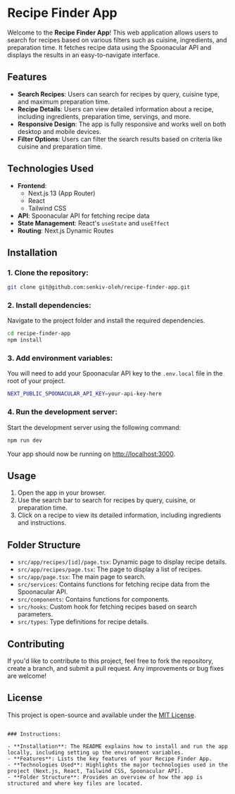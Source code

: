 # Recipe Finder App

Welcome to the **Recipe Finder App**! This web application allows users to search for recipes based on various filters such as cuisine, ingredients, and preparation time. It fetches recipe data using the Spoonacular API and displays the results in an easy-to-navigate interface.

## Features

- **Search Recipes**: Users can search for recipes by query, cuisine type, and maximum preparation time.
- **Recipe Details**: Users can view detailed information about a recipe, including ingredients, preparation time, servings, and more.
- **Responsive Design**: The app is fully responsive and works well on both desktop and mobile devices.
- **Filter Options**: Users can filter the search results based on criteria like cuisine and preparation time.

## Technologies Used

- **Frontend**:
  - Next.js 13 (App Router)
  - React
  - Tailwind CSS
- **API**: Spoonacular API for fetching recipe data
- **State Management**: React's `useState` and `useEffect`
- **Routing**: Next.js Dynamic Routes

## Installation

### 1. Clone the repository:

```bash
git clone git@github.com:senkiv-oleh/recipe-finder-app.git
```

### 2. Install dependencies:

Navigate to the project folder and install the required dependencies.

```bash
cd recipe-finder-app
npm install
```

### 3. Add environment variables:

You will need to add your Spoonacular API key to the `.env.local` file in the root of your project.

```bash
NEXT_PUBLIC_SPOONACULAR_API_KEY=your-api-key-here
```

### 4. Run the development server:

Start the development server using the following command:

```bash
npm run dev
```

Your app should now be running on [http://localhost:3000](http://localhost:3000).

## Usage

1. Open the app in your browser.
2. Use the search bar to search for recipes by query, cuisine, or preparation time.
3. Click on a recipe to view its detailed information, including ingredients and instructions.

## Folder Structure

- `src/app/recipes/[id]/page.tsx`: Dynamic page to display recipe details.
- `src/app/recipes/page.tsx`: The page to display a list of recipes.
- `src/app/page.tsx`: The main page to search.
- `src/services`: Contains functions for fetching recipe data from the Spoonacular API.
- `src/components`: Contains functions for components.
- `src/hooks`: Custom hook for fetching recipes based on search parameters.
- `src/types`: Type definitions for recipe details.

## Contributing

If you'd like to contribute to this project, feel free to fork the repository, create a branch, and submit a pull request. Any improvements or bug fixes are welcome!

## License

This project is open-source and available under the [MIT License](LICENSE).

```

### Instructions:

- **Installation**: The README explains how to install and run the app locally, including setting up the environment variables.
- **Features**: Lists the key features of your Recipe Finder App.
- **Technologies Used**: Highlights the major technologies used in the project (Next.js, React, Tailwind CSS, Spoonacular API).
- **Folder Structure**: Provides an overview of how the app is structured and where key files are located.
```
